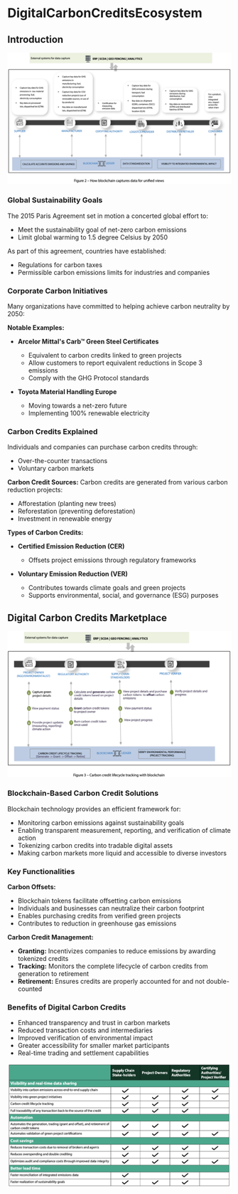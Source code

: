 # DigitalCarbonCreditsEcosystem

## Introduction

![Capturing Data](images/CapturingData.png)

### Global Sustainability Goals
The 2015 Paris Agreement set in motion a concerted global effort to:
- Meet the sustainability goal of net-zero carbon emissions
- Limit global warming to 1.5 degree Celsius by 2050

As part of this agreement, countries have established:
- Regulations for carbon taxes
- Permissible carbon emissions limits for industries and companies

### Corporate Carbon Initiatives
Many organizations have committed to helping achieve carbon neutrality by 2050:

**Notable Examples:**
- **Arcelor Mittal's Carb™ Green Steel Certificates**
    - Equivalent to carbon credits linked to green projects
    - Allow customers to report equivalent reductions in Scope 3 emissions
    - Comply with the GHG Protocol standards
    
- **Toyota Material Handling Europe**
    - Moving towards a net-zero future
    - Implementing 100% renewable electricity

### Carbon Credits Explained
Individuals and companies can purchase carbon credits through:
- Over-the-counter transactions
- Voluntary carbon markets

**Carbon Credit Sources:**
Carbon credits are generated from various carbon reduction projects:
- Afforestation (planting new trees)
- Reforestation (preventing deforestation)
- Investment in renewable energy

**Types of Carbon Credits:**
- **Certified Emission Reduction (CER)**
    - Offsets project emissions through regulatory frameworks
    
- **Voluntary Emission Reduction (VER)**
    - Contributes towards climate goals and green projects
    - Supports environmental, social, and governance (ESG) purposes


## Digital Carbon Credits Marketplace
![Carbon credit lifecycle](images/CarbonCreditLifeCycle.png)

### Blockchain-Based Carbon Credit Solutions
Blockchain technology provides an efficient framework for:
- Monitoring carbon emissions against sustainability goals
- Enabling transparent measurement, reporting, and verification of climate action
- Tokenizing carbon credits into tradable digital assets
- Making carbon markets more liquid and accessible to diverse investors

### Key Functionalities

**Carbon Offsets:**
- Blockchain tokens facilitate offsetting carbon emissions
- Individuals and businesses can neutralize their carbon footprint
- Enables purchasing credits from verified green projects
- Contributes to reduction in greenhouse gas emissions

**Carbon Credit Management:**
- **Granting:** Incentivizes companies to reduce emissions by awarding tokenized credits
- **Tracking:** Monitors the complete lifecycle of carbon credits from generation to retirement
- **Retirement:** Ensures credits are properly accounted for and not double-counted

### Benefits of Digital Carbon Credits
- Enhanced transparency and trust in carbon markets
- Reduced transaction costs and intermediaries
- Improved verification of environmental impact
- Greater accessibility for smaller market participants
- Real-time trading and settlement capabilities

![Blockchain-based carbon credit trading ecosystem visualization](images/BenifitsofBlockChain.png)
